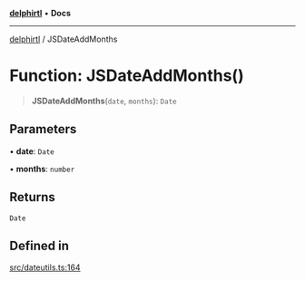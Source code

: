 [**delphirtl**](../README.md) • **Docs**

***

[delphirtl](../globals.md) / JSDateAddMonths

# Function: JSDateAddMonths()

> **JSDateAddMonths**(`date`, `months`): `Date`

## Parameters

• **date**: `Date`

• **months**: `number`

## Returns

`Date`

## Defined in

[src/dateutils.ts:164](https://github.com/chuacw/delphirtl/blob/4a0b8e9df693eb3c199a989bcb1a2158edc9e81e/src/dateutils.ts#L164)
